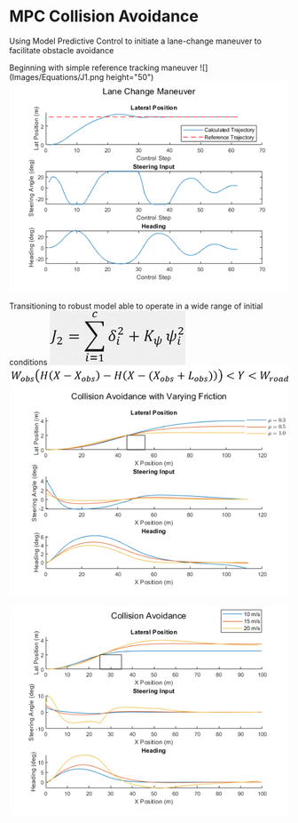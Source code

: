 # MPC Collision Avoidance

Using Model Predictive Control to initiate a lane-change maneuver to facilitate obstacle avoidance  

Beginning with simple reference tracking maneuver
![](Images/Equations/J1.png height="50")
![](Images/LaneChange.png)

Transitioning to robust model able to operate in a wide range of initial conditions
![](Images/Equations/J2.png)
![](Images/Equations/IneqConst.png)
![](Images/frictionPlots.png)

![](Images/SpeedPlotsReduced.png)
